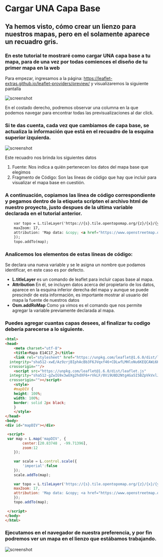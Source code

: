 # Cargar UNA Capa Base
## Ya hemos visto, cómo crear un lienzo para nuestros mapas, pero en el solamente aparece un recuadro gris. 
### En este tutorial te mostraré como cargar UNA capa base a tu mapa, para de una vez por todas comiences el diseño de tu primer mapa en la web
Para empezar, ingresamos a la página: https://leaflet-extras.github.io/leaflet-providers/preview/  y visualizaremos la siguiente pantalla

![screenshot](https://raw.githubusercontent.com/sampach95/CargarUNACapaBase/master/img/Catalogo.png)

En el costado derecho, podremos observar una columna en la que podemos navegar para encontrar todas las previsualizaciones al dar click. 

### Si te das cuenta, cada vez que cambiamos de capa base, se actualiza la información que está en el recuadro de la esquina superior izquierda.

![screenshot](https://raw.githubusercontent.com/sampach95/CargarUNACapaBase/master/img/Recuadro-crop.png)

Este recuadro nos brinda los siguientes datos
  1.	Fuente: Nos indica a quién pertenecen los datos del mapa base que elegimos 
  2.	Fragmento de Código: Son las líneas de código que hay que incluir para visualizar el mapa base en cuestión.

### A continuación, copiamos las línea de código correspondiente y pegamos dentro de la etiqueta scripten el archivo html de nuestro proyecto, justo despues de la ultima variable declarada en el tutorial anterior.

``` html
	var topo = L.tileLayer('https://{s}.tile.opentopomap.org/{z}/{x}/{y}.png', {
	maxZoom: 17,
	attribution: 'Map data: &copy; <a href="https://www.openstreetmap.org/copyright">OpenStreetMap</a> contributors, <a href="http://viewfinderpanoramas.org">SRTM</a> | Map style: &copy; <a href="https://opentopomap.org">OpenTopoMap</a> (<a href="https://creativecommons.org/licenses/by-sa/3.0/">CC-BY-SA</a>)'
	}); 
	topo.addTo(map);
```
### Analicemos los elementos de estas líneas de código:
Se declara una nueva variable y se le asigna un nombre que podamos identificar, en este caso es por defecto.
  - **L.titleLayer** es un comando de leaflet para incluir capas base al mapa. 
  - **Attribution** En él, se incluyen datos acerca del propietario de los datos, aparece en la esquina inferior derecha del mapa y aunque se puede prescindir de esta información, es importante mostrar al usuario del mapa la fuente de nuestros datos
- **Osm.addRoMap** Como ya vimos es el comando que nos permite agregar la variable previamente declarada al mapa.

### Puedes agregar cuantas capas desees, al finalizar tu codigo debería parecerse a lo siguiente.

``` html
<html>
<head>
	<meta charset="utf-8">
	<title>Mapa E14C17_2</title>
	<link rel="stylesheet" href="https://unpkg.com/leaflet@1.6.0/dist/leaflet.css"
  integrity="sha512-xwE/Az9zrjBIphAcBb3F6JVqxf46+CDLwfLMHloNu6KEQCAWi6HcDUbeOfBIptF7tcCzusKFjFw2yuvEpDL9wQ=="
  crossorigin=""/>
	<script src="https://unpkg.com/leaflet@1.6.0/dist/leaflet.js"
  integrity="sha512-gZwIG9x3wUXg2hdXF6+rVkLF/0Vi9U8D2Ntg4Ga5I5BZpVkVxlJWbSQtXPSiUTtC0TjtGOmxa1AJPuV0CPthew=="
  crossorigin=""></script>
	<style>
	#mapDIV {
	height: 100%;
	width: 100%;
	border: solid 2px black;
	}
	</style>
</head>
<body>
<div id="mapDIV"></div>

 <script>	
 var map = L.map('mapDIV', {
		center:[20.83748 , -99.71396],
		zoom:12
	});
	
	var scale = L.control.scale({
		'imperial':false
	});
	scale.addTo(map);
	
	var topo = L.tileLayer('https://{s}.tile.opentopomap.org/{z}/{x}/{y}.png', {
	maxZoom: 17,
	attribution: 'Map data: &copy; <a href="https://www.openstreetmap.org/copyright">OpenStreetMap</a> contributors, <a href="http://viewfinderpanoramas.org">SRTM</a> | Map style: &copy; <a href="https://opentopomap.org">OpenTopoMap</a> (<a href="https://creativecommons.org/licenses/by-sa/3.0/">CC-BY-SA</a>)'
	}); 
	topo.addTo(map);
		
 </script>
</body>
</html>
```

### Ejecutamos en el navegador de nuestra preferencia, y por fin podremos ver un mapa en el lienzo que estábamos trabajando.

![screenshot](https://raw.githubusercontent.com/sampach95/CargarUNACapaBase/master/img/CapaBase.png)
